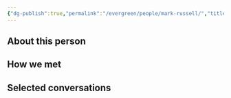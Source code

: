 ```yaml
---
{"dg-publish":true,"permalink":"/evergreen/people/mark-russell/","title":"CEO","tags":["people","geo_eco"]}
---
```


## About this person


## How we met


## Selected conversations

